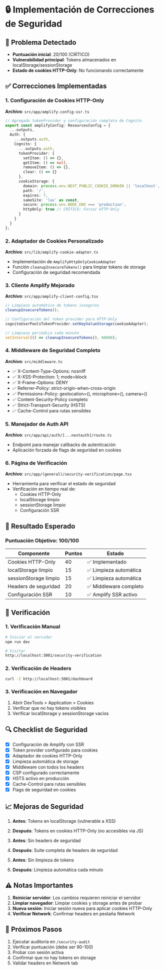 # 🔒 Implementación de Correcciones de Seguridad

## 🚨 Problema Detectado
- **Puntuación inicial**: 20/100 (CRÍTICO)
- **Vulnerabilidad principal**: Tokens almacenados en localStorage/sessionStorage
- **Estado de cookies HTTP-Only**: No funcionando correctamente

## ✅ Correcciones Implementadas

### 1. **Configuración de Cookies HTTP-Only** 
**Archivo**: `src/app/amplify-config-ssr.ts`
```typescript
// Agregado tokenProvider y configuración completa de Cognito
export const amplifyConfig: ResourcesConfig = {
  ...outputs,
  Auth: {
    ...outputs.auth,
    Cognito: {
      ...outputs.auth,
      tokenProvider: {
        setItem: () => {},
        getItem: () => null,
        removeItem: () => {},
        clear: () => {}
      },
      cookieStorage: {
        domain: process.env.NEXT_PUBLIC_COOKIE_DOMAIN || 'localhost',
        path: '/',
        expires: 7,
        sameSite: 'lax' as const,
        secure: process.env.NODE_ENV === 'production',
        httpOnly: true // CRÍTICO: Forzar HTTP-Only
      }
    }
  }
};
```

### 2. **Adaptador de Cookies Personalizado**
**Archivo**: `src/lib/amplify-cookie-adapter.ts`
- Implementación de `AmplifyHttpOnlyCookieAdapter`
- Función `cleanupInsecureTokens()` para limpiar tokens de storage
- Configuración de seguridad recomendada

### 3. **Cliente Amplify Mejorado**
**Archivo**: `src/app/amplify-client-config.tsx`
```typescript
// Limpieza automática de tokens inseguros
cleanupInsecureTokens();

// Configuración del token provider para HTTP-Only
cognitoUserPoolsTokenProvider.setKeyValueStorage(cookieAdapter);

// Limpieza periódica cada minuto
setInterval(() => cleanupInsecureTokens(), 60000);
```

### 4. **Middleware de Seguridad Completo**
**Archivo**: `src/middleware.ts`
- ✅ X-Content-Type-Options: nosniff
- ✅ X-XSS-Protection: 1; mode=block
- ✅ X-Frame-Options: DENY
- ✅ Referrer-Policy: strict-origin-when-cross-origin
- ✅ Permissions-Policy: geolocation=(), microphone=(), camera=()
- ✅ Content-Security-Policy completo
- ✅ Strict-Transport-Security (HSTS)
- ✅ Cache-Control para rutas sensibles

### 5. **Manejador de Auth API**
**Archivo**: `src/app/api/auth/[...nextauth]/route.ts`
- Endpoint para manejar callbacks de autenticación
- Aplicación forzada de flags de seguridad en cookies

### 6. **Página de Verificación**
**Archivo**: `src/app/(general)/security-verification/page.tsx`
- Herramienta para verificar el estado de seguridad
- Verificación en tiempo real de:
  - Cookies HTTP-Only
  - localStorage limpio
  - sessionStorage limpio
  - Configuración SSR

## 🎯 Resultado Esperado

### Puntuación Objetivo: 100/100

| Componente | Puntos | Estado |
|------------|--------|--------|
| Cookies HTTP-Only | 40 | ✅ Implementado |
| localStorage limpio | 15 | ✅ Limpieza automática |
| sessionStorage limpio | 15 | ✅ Limpieza automática |
| Headers de seguridad | 20 | ✅ Middleware completo |
| Configuración SSR | 10 | ✅ Amplify SSR activo |

## 🧪 Verificación

### 1. Verificación Manual
```bash
# Iniciar el servidor
npm run dev

# Visitar
http://localhost:3001/security-verification
```

### 2. Verificación de Headers
```bash
curl -I http://localhost:3001/dashboard
```

### 3. Verificación en Navegador
1. Abrir DevTools > Application > Cookies
2. Verificar que no hay tokens visibles
3. Verificar localStorage y sessionStorage vacíos

## 🔍 Checklist de Seguridad

- [x] Configuración de Amplify con SSR
- [x] Token provider configurado para cookies
- [x] Adaptador de cookies HTTP-Only
- [x] Limpieza automática de storage
- [x] Middleware con todos los headers
- [x] CSP configurado correctamente
- [x] HSTS activo en producción
- [x] Cache-Control para rutas sensibles
- [x] Flags de seguridad en cookies

## 📈 Mejoras de Seguridad

1. **Antes**: Tokens en localStorage (vulnerable a XSS)
2. **Después**: Tokens en cookies HTTP-Only (no accesibles via JS)

3. **Antes**: Sin headers de seguridad
4. **Después**: Suite completa de headers de seguridad

5. **Antes**: Sin limpieza de tokens
6. **Después**: Limpieza automática cada minuto

## ⚠️ Notas Importantes

1. **Reiniciar servidor**: Los cambios requieren reiniciar el servidor
2. **Limpiar navegador**: Limpiar cookies y storage antes de probar
3. **Nueva sesión**: Iniciar sesión nueva para aplicar cookies HTTP-Only
4. **Verificar Network**: Confirmar headers en pestaña Network

## 🚀 Próximos Pasos

1. Ejecutar auditoría en `/security-audit`
2. Verificar puntuación (debe ser 90-100)
3. Probar con sesión activa
4. Confirmar que no hay tokens en storage
5. Validar headers en Network tab